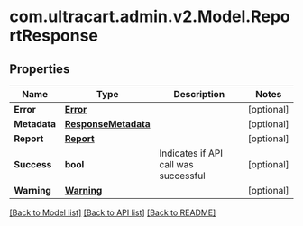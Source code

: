 
# com.ultracart.admin.v2.Model.ReportResponse

## Properties

Name | Type | Description | Notes
------------ | ------------- | ------------- | -------------
**Error** | [**Error**](Error.md) |  | [optional] 
**Metadata** | [**ResponseMetadata**](ResponseMetadata.md) |  | [optional] 
**Report** | [**Report**](Report.md) |  | [optional] 
**Success** | **bool** | Indicates if API call was successful | [optional] 
**Warning** | [**Warning**](Warning.md) |  | [optional] 

[[Back to Model list]](../README.md#documentation-for-models)
[[Back to API list]](../README.md#documentation-for-api-endpoints)
[[Back to README]](../README.md)

